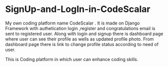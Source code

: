 # SignUp-and-LogIn-in-CodeScalar
My own coding platform name CodeScalar . It is made on Django Framework with authetication login ,register and congratulations email is sent to registered user.
Along with login and signup there is dashboard page where user can see their profile as wells as updated profile photo.
From dashboard page there is link to change profile status according to need of user.

This is Coding platform in which user can enhance coding skills.
